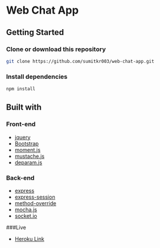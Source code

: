 # Web Chat App


## Getting Started

### Clone or download this repository

```sh
git clone https://github.com/sumitkr003/web-chat-app.git
```

### Install dependencies

```sh
npm install
```

## Built with

### Front-end

* [jquery](http://jquery.com/)
* [Bootstrap](https://getbootstrap.com/docs/3.3/)
* [moment.js](https://momentjs.com/docs/)
* [mustache.js](https://github.com/janl/mustache.js/)
* [deparam.js](https://gist.github.com/emilisto/3168811)

### Back-end

* [express](https://expressjs.com/)
* [express-session](https://github.com/expressjs/session#express-session)
* [method-override](https://github.com/expressjs/method-override#method-override)
* [mocha.js](https://mochajs.org/)
* [socket.io](https://socket.io/docs/)

###Live
* [Heroku Link](https://salty-brook-17765.herokuapp.com/)
